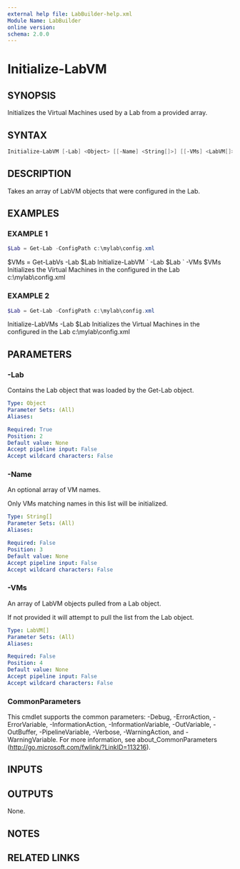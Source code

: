 ```yaml
---
external help file: LabBuilder-help.xml
Module Name: LabBuilder
online version:
schema: 2.0.0
---
```


# Initialize-LabVM

## SYNOPSIS

Initializes the Virtual Machines used by a Lab from a provided array.

## SYNTAX

```powershell
Initialize-LabVM [-Lab] <Object> [[-Name] <String[]>] [[-VMs] <LabVM[]>] [<CommonParameters>]
```

## DESCRIPTION

Takes an array of LabVM objects that were configured in the Lab.

## EXAMPLES

### EXAMPLE 1

```powershell
$Lab = Get-Lab -ConfigPath c:\mylab\config.xml
```

$VMs = Get-LabVs -Lab $Lab
Initialize-LabVM \`
    -Lab $Lab \`
    -VMs $VMs
Initializes the Virtual Machines in the configured in the Lab c:\mylab\config.xml

### EXAMPLE 2

```powershell
$Lab = Get-Lab -ConfigPath c:\mylab\config.xml
```

Initialize-LabVMs -Lab $Lab
Initializes the Virtual Machines in the configured in the Lab c:\mylab\config.xml

## PARAMETERS

### -Lab

Contains the Lab object that was loaded by the Get-Lab object.

```yaml
Type: Object
Parameter Sets: (All)
Aliases:

Required: True
Position: 2
Default value: None
Accept pipeline input: False
Accept wildcard characters: False
```

### -Name

An optional array of VM names.

Only VMs matching names in this list will be initialized.

```yaml
Type: String[]
Parameter Sets: (All)
Aliases:

Required: False
Position: 3
Default value: None
Accept pipeline input: False
Accept wildcard characters: False
```

### -VMs

An array of LabVM objects pulled from a Lab object.

If not provided it will attempt to pull the list from the Lab object.

```yaml
Type: LabVM[]
Parameter Sets: (All)
Aliases:

Required: False
Position: 4
Default value: None
Accept pipeline input: False
Accept wildcard characters: False
```

### CommonParameters

This cmdlet supports the common parameters: -Debug, -ErrorAction, -ErrorVariable, -InformationAction, -InformationVariable, -OutVariable, -OutBuffer, -PipelineVariable, -Verbose, -WarningAction, and -WarningVariable.
For more information, see about_CommonParameters (http://go.microsoft.com/fwlink/?LinkID=113216).

## INPUTS

## OUTPUTS

None.

## NOTES

## RELATED LINKS
